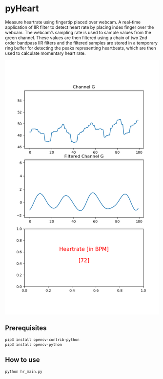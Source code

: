 # pyHeart
Measure heartrate using fingertip placed over webcam.
A real-time application of IIR filter to detect heart rate by placing index finger over the webcam. The webcam’s sampling rate is used to sample values from the green channel. These values are then filtered using a chain of two 2nd order bandpass IIR filters and the filtered samples are stored in a temporary ring buffer for detecting the peaks representing heartbeats, which are then used to calculate momentary heart rate.

![alt text](https://github.com/pdadial/pyHeart/blob/main/images/Figure.png)


## Prerequisites
```
pip3 install opencv-contrib-python
pip3 install opencv-python
```

## How to use
```
python hr_main.py
```
